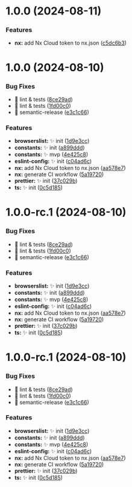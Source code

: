 # 1.0.0 (2024-08-11)

### Features

- **nx:** add Nx Cloud token to nx.json ([c5dc6b3](https://github.com/akhenda/hendaz/commit/c5dc6b379d5d22a4a779ac6857289e6cb2017759))

# 1.0.0 (2024-08-10)

### Bug Fixes

- :bug: lint & tests ([8ce29ad](https://github.com/akhenda/hendaz/commit/8ce29ad9144a637f99ba180777c4aa019681886a))
- :bug: lint & tests ([1fd00c0](https://github.com/akhenda/hendaz/commit/1fd00c0b2d1dd80a768e77df238a7f3e9d34b781))
- :bug: semantic-release ([e3c1c66](https://github.com/akhenda/hendaz/commit/e3c1c662e8ad2715be5a2ff81d7902a8b6dc621b))

### Features

- **browserslist:** :sparkles: init ([1d9e3cc](https://github.com/akhenda/hendaz/commit/1d9e3cca41fd55a93fa52483a17ffe66918a3094))
- **constants:** :sparkles: init ([a899ddd](https://github.com/akhenda/hendaz/commit/a899ddd7bbdb4d3569372e5f6bfb562920c81a75))
- **constants:** :sparkles: mvp ([4e425c8](https://github.com/akhenda/hendaz/commit/4e425c8a919f26a1a62485fc6a80e6725c52fc2b))
- **eslint-config:** :sparkles: init ([c04ad6c](https://github.com/akhenda/hendaz/commit/c04ad6c57bd1a59aa5921426cd2bb2ac70c6f714))
- **nx:** add Nx Cloud token to nx.json ([aa578e7](https://github.com/akhenda/hendaz/commit/aa578e7e7f352d980da6540e0f12c8e069968a35))
- **nx:** generate CI workflow ([5a19720](https://github.com/akhenda/hendaz/commit/5a19720a995b1e45087192d38df64b35cb5e6e80))
- **prettier:** :sparkles: init ([37c029b](https://github.com/akhenda/hendaz/commit/37c029bea994a02436b39ab32cc42c5a44d419c5))
- **ts:** :sparkles: init ([0c5d185](https://github.com/akhenda/hendaz/commit/0c5d1852c5738c815ae318abe4d2cfc4b788a174))

# 1.0.0-rc.1 (2024-08-10)

### Bug Fixes

- :bug: lint & tests ([8ce29ad](https://github.com/akhenda/hendaz/commit/8ce29ad9144a637f99ba180777c4aa019681886a))
- :bug: lint & tests ([1fd00c0](https://github.com/akhenda/hendaz/commit/1fd00c0b2d1dd80a768e77df238a7f3e9d34b781))
- :bug: semantic-release ([e3c1c66](https://github.com/akhenda/hendaz/commit/e3c1c662e8ad2715be5a2ff81d7902a8b6dc621b))

### Features

- **browserslist:** :sparkles: init ([1d9e3cc](https://github.com/akhenda/hendaz/commit/1d9e3cca41fd55a93fa52483a17ffe66918a3094))
- **constants:** :sparkles: init ([a899ddd](https://github.com/akhenda/hendaz/commit/a899ddd7bbdb4d3569372e5f6bfb562920c81a75))
- **constants:** :sparkles: mvp ([4e425c8](https://github.com/akhenda/hendaz/commit/4e425c8a919f26a1a62485fc6a80e6725c52fc2b))
- **eslint-config:** :sparkles: init ([c04ad6c](https://github.com/akhenda/hendaz/commit/c04ad6c57bd1a59aa5921426cd2bb2ac70c6f714))
- **nx:** add Nx Cloud token to nx.json ([aa578e7](https://github.com/akhenda/hendaz/commit/aa578e7e7f352d980da6540e0f12c8e069968a35))
- **nx:** generate CI workflow ([5a19720](https://github.com/akhenda/hendaz/commit/5a19720a995b1e45087192d38df64b35cb5e6e80))
- **prettier:** :sparkles: init ([37c029b](https://github.com/akhenda/hendaz/commit/37c029bea994a02436b39ab32cc42c5a44d419c5))
- **ts:** :sparkles: init ([0c5d185](https://github.com/akhenda/hendaz/commit/0c5d1852c5738c815ae318abe4d2cfc4b788a174))

# 1.0.0-rc.1 (2024-08-10)

### Bug Fixes

- :bug: lint & tests ([8ce29ad](https://github.com/akhenda/hendaz/commit/8ce29ad9144a637f99ba180777c4aa019681886a))
- :bug: lint & tests ([1fd00c0](https://github.com/akhenda/hendaz/commit/1fd00c0b2d1dd80a768e77df238a7f3e9d34b781))
- :bug: semantic-release ([e3c1c66](https://github.com/akhenda/hendaz/commit/e3c1c662e8ad2715be5a2ff81d7902a8b6dc621b))

### Features

- **browserslist:** :sparkles: init ([1d9e3cc](https://github.com/akhenda/hendaz/commit/1d9e3cca41fd55a93fa52483a17ffe66918a3094))
- **constants:** :sparkles: init ([a899ddd](https://github.com/akhenda/hendaz/commit/a899ddd7bbdb4d3569372e5f6bfb562920c81a75))
- **constants:** :sparkles: mvp ([4e425c8](https://github.com/akhenda/hendaz/commit/4e425c8a919f26a1a62485fc6a80e6725c52fc2b))
- **eslint-config:** :sparkles: init ([c04ad6c](https://github.com/akhenda/hendaz/commit/c04ad6c57bd1a59aa5921426cd2bb2ac70c6f714))
- **nx:** add Nx Cloud token to nx.json ([aa578e7](https://github.com/akhenda/hendaz/commit/aa578e7e7f352d980da6540e0f12c8e069968a35))
- **nx:** generate CI workflow ([5a19720](https://github.com/akhenda/hendaz/commit/5a19720a995b1e45087192d38df64b35cb5e6e80))
- **prettier:** :sparkles: init ([37c029b](https://github.com/akhenda/hendaz/commit/37c029bea994a02436b39ab32cc42c5a44d419c5))
- **ts:** :sparkles: init ([0c5d185](https://github.com/akhenda/hendaz/commit/0c5d1852c5738c815ae318abe4d2cfc4b788a174))

